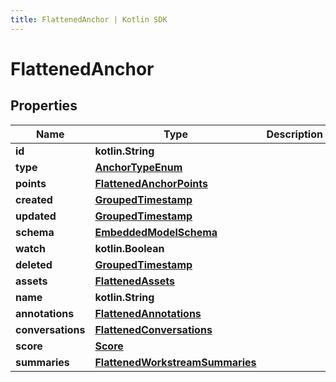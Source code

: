 ```yaml
---
title: FlattenedAnchor | Kotlin SDK
---
```




# FlattenedAnchor

## Properties
Name | Type | Description | Notes
------------ | ------------- | ------------- | -------------
**id** | **kotlin.String** |  | 
**type** | [**AnchorTypeEnum**](AnchorTypeEnum) |  | 
**points** | [**FlattenedAnchorPoints**](FlattenedAnchorPoints) |  | 
**created** | [**GroupedTimestamp**](GroupedTimestamp) |  | 
**updated** | [**GroupedTimestamp**](GroupedTimestamp) |  | 
**schema** | [**EmbeddedModelSchema**](EmbeddedModelSchema) |  |  [optional]
**watch** | **kotlin.Boolean** |  |  [optional]
**deleted** | [**GroupedTimestamp**](GroupedTimestamp) |  |  [optional]
**assets** | [**FlattenedAssets**](FlattenedAssets) |  |  [optional]
**name** | **kotlin.String** |  |  [optional]
**annotations** | [**FlattenedAnnotations**](FlattenedAnnotations) |  |  [optional]
**conversations** | [**FlattenedConversations**](FlattenedConversations) |  |  [optional]
**score** | [**Score**](Score) |  |  [optional]
**summaries** | [**FlattenedWorkstreamSummaries**](FlattenedWorkstreamSummaries) |  |  [optional]




